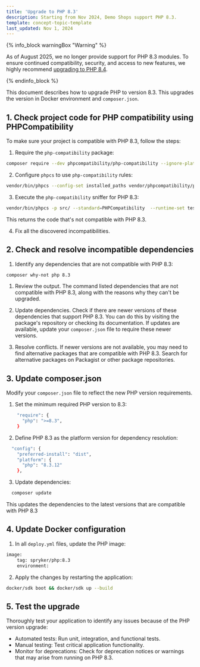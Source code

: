 ```yaml
---
title: 'Upgrade to PHP 8.3'
description: Starting from Nov 2024, Demo Shops support PHP 8.3.
template: concept-topic-template
last_updated: Nov 1, 2024
---
```


{% info_block warningBox "Warning" %}

As of August 2025, we no longer provide support for PHP 8.3 modules. To ensure continued compatibility, security, and access to new features,
we highly recommend [upgrading to PHP 8.4](/docs/dg/dev/upgrade-and-migrate/upgrade-to-php-84.html).

{% endinfo_block %}

This document describes how to upgrade PHP to version 8.3. This upgrades the version in Docker environment and `composer.json`.

## 1. Check project code for PHP compatibility using PHPCompatibility

To make sure your project is compatible with PHP 8.3, follow the steps:

1. Require the `php-compatibility` package:

```bash
composer require --dev phpcompatibility/php-compatibility --ignore-platform-reqs
```

2. Configure `phpcs` to use `php-compatibility` rules:

```bash
vendor/bin/phpcs --config-set installed_paths vendor/phpcompatibility/php-compatibility
```

3. Execute the `php-compatibility` sniffer for PHP 8.3:

```bash
vendor/bin/phpcs -p src/ --standard=PHPCompatibility  --runtime-set testVersion 8.3
```

This returns the code that's not compatible with PHP 8.3.

4. Fix all the discovered incompatibilities.

## 2. Check and resolve incompatible dependencies

1. Identify any dependencies that are not compatible with PHP 8.3:

```bash
composer why-not php 8.3
```

1. Review the output. The command listed dependencies that are not compatible with PHP 8.3, along with the reasons why they can't be upgraded.

2. Update dependencies. Check if there are newer versions of these dependencies that support PHP 8.3. You can do this by visiting the package's repository or checking its documentation.
If updates are available, update your `composer.json` file to require these newer versions.

3. Resolve conflicts. If newer versions are not available, you may need to find alternative packages that are compatible with PHP 8.3. Search for alternative packages on Packagist or other package repositories.

## 3. Update composer.json

Modify your `composer.json` file to reflect the new PHP version requirements.

1. Set the minimum required PHP version to 8.3:

```bash
    "require": {
      "php": ">=8.3",
    }
```

2. Define PHP 8.3 as the platform version for dependency resolution:

```bash
  "config": {
    "preferred-install": "dist",
    "platform": {
      "php": "8.3.12"
    },
```

3. Update dependencies:

```bash
  composer update
```

This updates the dependencies to the latest versions that are compatible with PHP 8.3

## 4. Update Docker configuration

1. In all `deploy.yml` files, update the PHP image:

```bash
image:
    tag: spryker/php:8.3
    environment:
```

2. Apply the changes by restarting the application:

```bash
docker/sdk boot && docker/sdk up --build
```

## 5. Test the upgrade

Thoroughly test your application to identify any issues because of the PHP version upgrade:

- Automated tests: Run unit, integration, and functional tests.
- Manual testing: Test critical application functionality.
- Monitor for deprecations: Check for deprecation notices or warnings that may arise from running on PHP 8.3.
